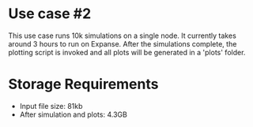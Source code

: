 # Use case #2

This use case runs 10k simulations on a single node. It currently takes around 3 hours to run on Expanse. After the simulations complete, the plotting script is invoked and all plots will be generated in a 'plots' folder.

# Storage Requirements

* Input file size: 81kb
* After simulation and plots: 4.3GB
